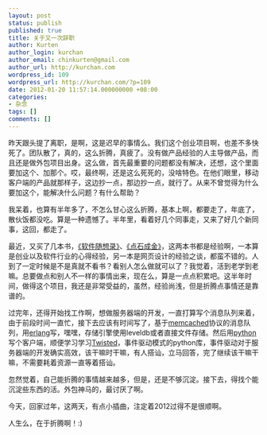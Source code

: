 ```yaml
---
layout: post
status: publish
published: true
title: 关于又一次辞职
author: Kurten
author_login: kurchan
author_email: chinkurten@gmail.com
author_url: http://kurchan.com
wordpress_id: 109
wordpress_url: http://kurchan.com/?p=109
date: 2012-01-20 11:57:14.000000000 +08:00
categories:
- 杂念
tags: []
comments: []
---
```

昨天跟头提了离职，是啊，这是迟早的事情么。我们这个创业项目啊，也差不多快死了。团队散了，真的，这么折腾，真疲了。没有做产品经验的人主导做产品，而且还是做外包项目出身。这么做，首先最重要的问题都没有解决，还想，这个里面要加这个、加那个。哎，最终啊，还是这么死死的，没啥特色。在他们眼里，移动客户端的产品就那样子，这边抄一点，那边抄一点，就行了。从来不曾觉得为什么要加这个，能解决什么问题？有什么帮助？

我呆着，也算有半年多了，不怎么甘心这么折腾，基本上啊，都要走了，年底了，散伙饭都没吃。算是一种遗憾了。半年里，看着好几个同事走，又来了好几个新同事，这回，都走了。

最近，又买了几本书，<a href="http://book.douban.com/subject/4163938/">《软件随想录》</a>、<a href="http://book.douban.com/subject/1827702/">《点石成金》</a>，这两本书都是经验啊，一本算是创业以及软件行业的心得经验，另一本是网页设计的经验之谈，都蛮不错的。人到了一定时候是不是真就不看书？看别人怎么做就可以了？我觉着，活到老学到老嘛。总要做点和别人不一样的事情出来，现在么，算是一点点积累吧。这半年时间，做得这个项目，我还是非常受益的，虽然，经验尚浅，但是折腾点事情还是靠谱的。

过完年，还得开始找工作啊，想做服务器端的开发，一直打算写个消息队列来着，由于前段时间一直忙，接下去应该有时间写了，基于<a href="http://memcached.org/">memcached</a>协议的消息队列，用<a href="http://erlang.org">erlang</a>写，嘿嘿，存储引擎使用leveldb或者直接文件存储。然后用<a href="http://python.org">python</a>写个客户端，顺便学习学习<a href="http://twistedmatrix.com/trac">Twisted</a>，事件驱动模式的python库，事件驱动对于服务器端的开发确实高效，该干嘛时干嘛，有人搭讪，立马回答，完了继续该干嘛干嘛，不需要耗着资源一直等着搭讪。

忽然觉着，自己能折腾的事情越来越多，但是，还是不够沉淀。接下去，得找个能沉淀些东西的活。外包神马的，最讨厌了啊。

今天，回家过年，这两天，有点小插曲，注定着2012过得不是很顺啊。

人生么，在于折腾啊！:)
